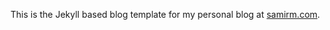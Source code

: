 This is the Jekyll based blog template for my personal blog at [samirm.com](http://www.samirm.com/).

